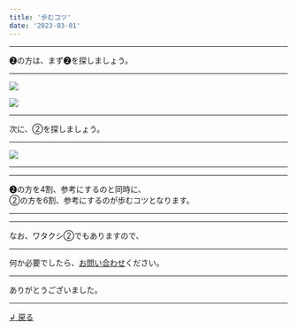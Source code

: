 ```yaml
---
title: '歩むコツ'
date: '2023-03-01'
---
```

***
➋の方は、まず➋を探しましょう。
***
![](/images/22.jpg)

![](/images/22_.jpg)
***
次に、②を探しましょう。
***
![](/images/22__.jpg)
***
***
➋の方を4割、参考にするのと同時に、    
②の方を6割、参考にするのが歩むコツとなります。
***
***
なお、ワタクシ②でもありますので、
***
何か必要でしたら、[お問い合わせ](https://thebase.in/inquiry/01234567890)ください。
***
ありがとうございました。
***
[ ↲ 戻る ](/posts/0)
